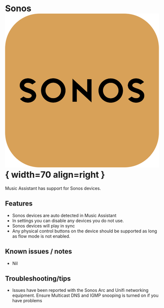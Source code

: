 # Sonos ![Preview image](../assets/icons/sonos-icon.svg){ width=70 align=right }

Music Assistant has support for Sonos devices.

## Features

- Sonos devices are auto detected in Music Assistant
- In settings you can disable any devices you do not use.
- Sonos devices will play in sync
- Any physical control buttons on the device should be  supported as long as flow mode is not enabled. 

## Known issues / notes

- Nil

## Troubleshooting/tips

- Issues have been reported with the Sonos Arc and Unifi networking equipment. Ensure Multicast DNS and IGMP snooping is turned on if you have problems 